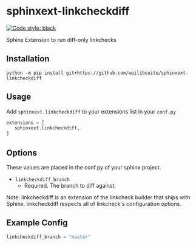 # sphinxext-linkcheckdiff
[![Code style: black](https://img.shields.io/badge/code%20style-black-000000.svg)](https://github.com/psf/black)

Sphinx Extension to run diff-only linkchecks

## Installation

`python -m pip install git+https://github.com/wpilibsuite/sphinxext-linkcheckdiff`

## Usage
Add `sphinxext.linkcheckdiff` to your extensions list in your `conf.py`

```python
extensions = [
   sphinxext.linkcheckdiff,
]
```
## Options
These values are placed in the conf.py of your sphinx project.

* `linkcheckdiff_branch`
    * Required. The branch to diff against.

Note: linkcheckdiff is an extension of the linkcheck builder that ships with Sphinx. linkcheckdiff respects all of linkcheck's configuration options.


## Example Config

```python
linkcheckdiff_branch = "master"
```